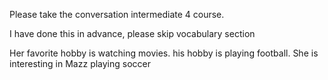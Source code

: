 Please take the conversation intermediate 4 course.

I have done this in advance, please skip vocabulary section 



Her favorite hobby is watching movies.
his hobby is playing football.
She is interesting in Mazz playing soccer


